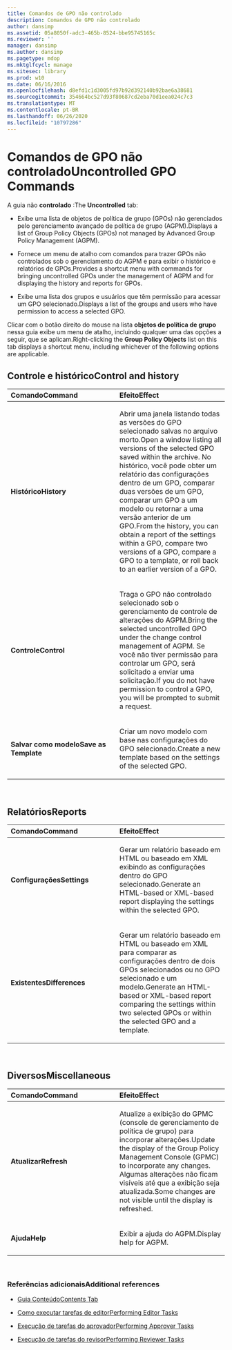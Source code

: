 ```yaml
---
title: Comandos de GPO não controlado
description: Comandos de GPO não controlado
author: dansimp
ms.assetid: 05a8050f-adc3-465b-8524-bbe95745165c
ms.reviewer: ''
manager: dansimp
ms.author: dansimp
ms.pagetype: mdop
ms.mktglfcycl: manage
ms.sitesec: library
ms.prod: w10
ms.date: 06/16/2016
ms.openlocfilehash: d8efd1c1d3005fd97b92d392140b92bae6a38681
ms.sourcegitcommit: 354664bc527d93f80687cd2eba70d1eea024c7c3
ms.translationtype: MT
ms.contentlocale: pt-BR
ms.lasthandoff: 06/26/2020
ms.locfileid: "10797286"
---
```

# <span data-ttu-id="b0534-103">Comandos de GPO não controlado</span><span class="sxs-lookup"><span data-stu-id="b0534-103">Uncontrolled GPO Commands</span></span>


<span data-ttu-id="b0534-104">A guia não **controlado** :</span><span class="sxs-lookup"><span data-stu-id="b0534-104">The **Uncontrolled** tab:</span></span>

-   <span data-ttu-id="b0534-105">Exibe uma lista de objetos de política de grupo (GPOs) não gerenciados pelo gerenciamento avançado de política de grupo (AGPM).</span><span class="sxs-lookup"><span data-stu-id="b0534-105">Displays a list of Group Policy Objects (GPOs) not managed by Advanced Group Policy Management (AGPM).</span></span>

-   <span data-ttu-id="b0534-106">Fornece um menu de atalho com comandos para trazer GPOs não controlados sob o gerenciamento do AGPM e para exibir o histórico e relatórios de GPOs.</span><span class="sxs-lookup"><span data-stu-id="b0534-106">Provides a shortcut menu with commands for bringing uncontrolled GPOs under the management of AGPM and for displaying the history and reports for GPOs.</span></span>

-   <span data-ttu-id="b0534-107">Exibe uma lista dos grupos e usuários que têm permissão para acessar um GPO selecionado.</span><span class="sxs-lookup"><span data-stu-id="b0534-107">Displays a list of the groups and users who have permission to access a selected GPO.</span></span>

<span data-ttu-id="b0534-108">Clicar com o botão direito do mouse na lista **objetos de política de grupo** nessa guia exibe um menu de atalho, incluindo qualquer uma das opções a seguir, que se aplicam.</span><span class="sxs-lookup"><span data-stu-id="b0534-108">Right-clicking the **Group Policy Objects** list on this tab displays a shortcut menu, including whichever of the following options are applicable.</span></span>

## <span data-ttu-id="b0534-109">Controle e histórico</span><span class="sxs-lookup"><span data-stu-id="b0534-109">Control and history</span></span>


<table>
<colgroup>
<col width="50%" />
<col width="50%" />
</colgroup>
<thead>
<tr class="header">
<th align="left"><span data-ttu-id="b0534-110">Comando</span><span class="sxs-lookup"><span data-stu-id="b0534-110">Command</span></span></th>
<th align="left"><span data-ttu-id="b0534-111">Efeito</span><span class="sxs-lookup"><span data-stu-id="b0534-111">Effect</span></span></th>
</tr>
</thead>
<tbody>
<tr class="odd">
<td align="left"><p><strong><span data-ttu-id="b0534-112">Histórico</span><span class="sxs-lookup"><span data-stu-id="b0534-112">History</span></span></strong></p></td>
<td align="left"><p><span data-ttu-id="b0534-113">Abrir uma janela listando todas as versões do GPO selecionado salvas no arquivo morto.</span><span class="sxs-lookup"><span data-stu-id="b0534-113">Open a window listing all versions of the selected GPO saved within the archive.</span></span> <span data-ttu-id="b0534-114">No histórico, você pode obter um relatório das configurações dentro de um GPO, comparar duas versões de um GPO, comparar um GPO a um modelo ou retornar a uma versão anterior de um GPO.</span><span class="sxs-lookup"><span data-stu-id="b0534-114">From the history, you can obtain a report of the settings within a GPO, compare two versions of a GPO, compare a GPO to a template, or roll back to an earlier version of a GPO.</span></span></p></td>
</tr>
<tr class="even">
<td align="left"><p><strong><span data-ttu-id="b0534-115">Controle</span><span class="sxs-lookup"><span data-stu-id="b0534-115">Control</span></span></strong></p></td>
<td align="left"><p><span data-ttu-id="b0534-116">Traga o GPO não controlado selecionado sob o gerenciamento de controle de alterações do AGPM.</span><span class="sxs-lookup"><span data-stu-id="b0534-116">Bring the selected uncontrolled GPO under the change control management of AGPM.</span></span> <span data-ttu-id="b0534-117">Se você não tiver permissão para controlar um GPO, será solicitado a enviar uma solicitação.</span><span class="sxs-lookup"><span data-stu-id="b0534-117">If you do not have permission to control a GPO, you will be prompted to submit a request.</span></span></p></td>
</tr>
<tr class="odd">
<td align="left"><p><strong><span data-ttu-id="b0534-118">Salvar como modelo</span><span class="sxs-lookup"><span data-stu-id="b0534-118">Save as Template</span></span></strong></p></td>
<td align="left"><p><span data-ttu-id="b0534-119">Criar um novo modelo com base nas configurações do GPO selecionado.</span><span class="sxs-lookup"><span data-stu-id="b0534-119">Create a new template based on the settings of the selected GPO.</span></span></p></td>
</tr>
</tbody>
</table>

 

## <span data-ttu-id="b0534-120">Relatórios</span><span class="sxs-lookup"><span data-stu-id="b0534-120">Reports</span></span>


<table>
<colgroup>
<col width="50%" />
<col width="50%" />
</colgroup>
<thead>
<tr class="header">
<th align="left"><span data-ttu-id="b0534-121">Comando</span><span class="sxs-lookup"><span data-stu-id="b0534-121">Command</span></span></th>
<th align="left"><span data-ttu-id="b0534-122">Efeito</span><span class="sxs-lookup"><span data-stu-id="b0534-122">Effect</span></span></th>
</tr>
</thead>
<tbody>
<tr class="odd">
<td align="left"><p><strong><span data-ttu-id="b0534-123">Configurações</span><span class="sxs-lookup"><span data-stu-id="b0534-123">Settings</span></span></strong></p></td>
<td align="left"><p><span data-ttu-id="b0534-124">Gerar um relatório baseado em HTML ou baseado em XML exibindo as configurações dentro do GPO selecionado.</span><span class="sxs-lookup"><span data-stu-id="b0534-124">Generate an HTML-based or XML-based report displaying the settings within the selected GPO.</span></span></p></td>
</tr>
<tr class="even">
<td align="left"><p><strong><span data-ttu-id="b0534-125">Existentes</span><span class="sxs-lookup"><span data-stu-id="b0534-125">Differences</span></span></strong></p></td>
<td align="left"><p><span data-ttu-id="b0534-126">Gerar um relatório baseado em HTML ou baseado em XML para comparar as configurações dentro de dois GPOs selecionados ou no GPO selecionado e um modelo.</span><span class="sxs-lookup"><span data-stu-id="b0534-126">Generate an HTML-based or XML-based report comparing the settings within two selected GPOs or within the selected GPO and a template.</span></span></p></td>
</tr>
</tbody>
</table>

 

## <span data-ttu-id="b0534-127">Diversos</span><span class="sxs-lookup"><span data-stu-id="b0534-127">Miscellaneous</span></span>


<table>
<colgroup>
<col width="50%" />
<col width="50%" />
</colgroup>
<thead>
<tr class="header">
<th align="left"><span data-ttu-id="b0534-128">Comando</span><span class="sxs-lookup"><span data-stu-id="b0534-128">Command</span></span></th>
<th align="left"><span data-ttu-id="b0534-129">Efeito</span><span class="sxs-lookup"><span data-stu-id="b0534-129">Effect</span></span></th>
</tr>
</thead>
<tbody>
<tr class="odd">
<td align="left"><p><strong><span data-ttu-id="b0534-130">Atualizar</span><span class="sxs-lookup"><span data-stu-id="b0534-130">Refresh</span></span></strong></p></td>
<td align="left"><p><span data-ttu-id="b0534-131">Atualize a exibição do GPMC (console de gerenciamento de política de grupo) para incorporar alterações.</span><span class="sxs-lookup"><span data-stu-id="b0534-131">Update the display of the Group Policy Management Console (GPMC) to incorporate any changes.</span></span> <span data-ttu-id="b0534-132">Algumas alterações não ficam visíveis até que a exibição seja atualizada.</span><span class="sxs-lookup"><span data-stu-id="b0534-132">Some changes are not visible until the display is refreshed.</span></span></p></td>
</tr>
<tr class="even">
<td align="left"><p><strong><span data-ttu-id="b0534-133">Ajuda</span><span class="sxs-lookup"><span data-stu-id="b0534-133">Help</span></span></strong></p></td>
<td align="left"><p><span data-ttu-id="b0534-134">Exibir a ajuda do AGPM.</span><span class="sxs-lookup"><span data-stu-id="b0534-134">Display help for AGPM.</span></span></p></td>
</tr>
</tbody>
</table>

 

### <span data-ttu-id="b0534-135">Referências adicionais</span><span class="sxs-lookup"><span data-stu-id="b0534-135">Additional references</span></span>

-   [<span data-ttu-id="b0534-136">Guia Conteúdo</span><span class="sxs-lookup"><span data-stu-id="b0534-136">Contents Tab</span></span>](contents-tab-agpm40.md)

-   [<span data-ttu-id="b0534-137">Como executar tarefas de editor</span><span class="sxs-lookup"><span data-stu-id="b0534-137">Performing Editor Tasks</span></span>](performing-editor-tasks-agpm40.md)

-   [<span data-ttu-id="b0534-138">Execução de tarefas do aprovador</span><span class="sxs-lookup"><span data-stu-id="b0534-138">Performing Approver Tasks</span></span>](performing-approver-tasks-agpm40.md)

-   [<span data-ttu-id="b0534-139">Execução de tarefas do revisor</span><span class="sxs-lookup"><span data-stu-id="b0534-139">Performing Reviewer Tasks</span></span>](performing-reviewer-tasks-agpm40.md)

 

 





